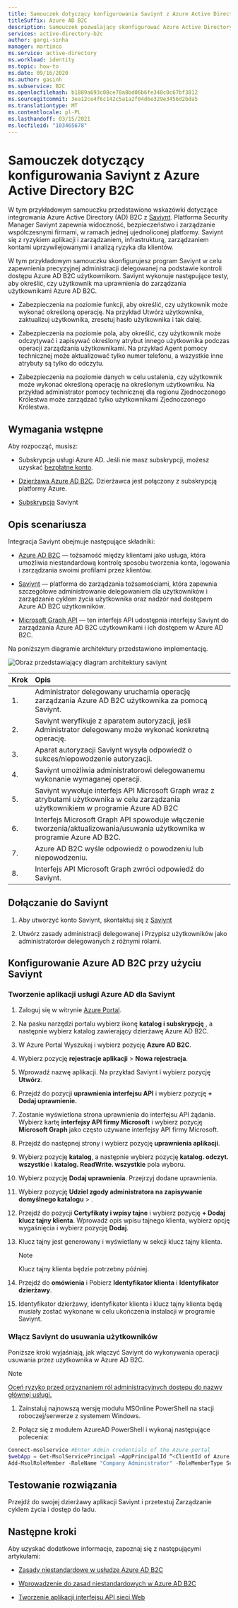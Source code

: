 ```yaml
---
title: Samouczek dotyczący konfigurowania Saviynt z Azure Active Directory B2C
titleSuffix: Azure AD B2C
description: Samouczek pozwalający skonfigurować Azure Active Directory B2C z integracją między aplikacjami, aby usprawnić modernizację i wspierać lepsze zabezpieczenia, nadzór i zgodność. 
services: active-directory-b2c
author: gargi-sinha
manager: martinco
ms.service: active-directory
ms.workload: identity
ms.topic: how-to
ms.date: 09/16/2020
ms.author: gasinh
ms.subservice: B2C
ms.openlocfilehash: b1889a693c08ce78a8bd06b6fe348c0c67bf3812
ms.sourcegitcommit: 3ea12ce4f6c142c5a1a2f04d6e329e3456d2bda5
ms.translationtype: MT
ms.contentlocale: pl-PL
ms.lasthandoff: 03/15/2021
ms.locfileid: "103465678"
---
```

# <a name="tutorial-for-configuring-saviynt-with-azure-active-directory-b2c"></a>Samouczek dotyczący konfigurowania Saviynt z Azure Active Directory B2C

W tym przykładowym samouczku przedstawiono wskazówki dotyczące integrowania Azure Active Directory (AD) B2C z [Saviynt](https://saviynt.com/integrations/azure-ad/for-b2c/). Platforma Security Manager Saviynt zapewnia widoczność, bezpieczeństwo i zarządzanie współczesnymi firmami, w ramach jednej ujednoliconej platformy. Saviynt się z ryzykiem aplikacji i zarządzaniem, infrastrukturą, zarządzaniem kontami uprzywilejowanymi i analizą ryzyka dla klientów.

W tym przykładowym samouczku skonfigurujesz program Saviynt w celu zapewnienia precyzyjnej administracji delegowanej na podstawie kontroli dostępu Azure AD B2C użytkownikom. Saviynt wykonuje następujące testy, aby określić, czy użytkownik ma uprawnienia do zarządzania użytkownikami Azure AD B2C.

- Zabezpieczenia na poziomie funkcji, aby określić, czy użytkownik może wykonać określoną operację. Na przykład Utwórz użytkownika, zaktualizuj użytkownika, zresetuj hasło użytkownika i tak dalej.

- Zabezpieczenia na poziomie pola, aby określić, czy użytkownik może odczytywać i zapisywać określony atrybut innego użytkownika podczas operacji zarządzania użytkownikami. Na przykład Agent pomocy technicznej może aktualizować tylko numer telefonu, a wszystkie inne atrybuty są tylko do odczytu.

- Zabezpieczenia na poziomie danych w celu ustalenia, czy użytkownik może wykonać określoną operację na określonym użytkowniku. Na przykład administrator pomocy technicznej dla regionu Zjednoczonego Królestwa może zarządzać tylko użytkownikami Zjednoczonego Królestwa.

## <a name="prerequisites"></a>Wymagania wstępne

Aby rozpocząć, musisz:

- Subskrypcja usługi Azure AD. Jeśli nie masz subskrypcji, możesz uzyskać [bezpłatne konto](https://azure.microsoft.com/free/).

- [Dzierżawa Azure AD B2C](./tutorial-create-tenant.md). Dzierżawca jest połączony z subskrypcją platformy Azure.

- [Subskrypcja](https://saviynt.com/contact-us/) Saviynt

## <a name="scenario-description"></a>Opis scenariusza

Integracja Saviynt obejmuje następujące składniki:

- [Azure AD B2C](https://azure.microsoft.com/services/active-directory/external-identities/b2c/) — tożsamość między klientami jako usługa, która umożliwia niestandardową kontrolę sposobu tworzenia konta, logowania i zarządzania swoimi profilami przez klientów.

- [Saviynt](https://saviynt.com/integrations/azure-ad/for-b2c/) — platforma do zarządzania tożsamościami, która zapewnia szczegółowe administrowanie delegowaniem dla użytkowników i zarządzanie cyklem życia użytkownika oraz nadzór nad dostępem Azure AD B2C użytkowników.  

- [Microsoft Graph API](/graph/use-the-api) — ten interfejs API udostępnia interfejsy Saviynt do zarządzania Azure AD B2C użytkownikami i ich dostępem w Azure AD B2C.

Na poniższym diagramie architektury przedstawiono implementację.

![Obraz przedstawiający diagram architektury saviynt](./media/partner-saviynt/saviynt-architecture-diagram.png)

|Krok | Opis |
|:-----| :-----------|
| 1. | Administrator delegowany uruchamia operację zarządzania Azure AD B2C użytkownika za pomocą Saviynt.
| 2. | Saviynt weryfikuje z aparatem autoryzacji, jeśli Administrator delegowany może wykonać konkretną operację.
| 3. | Aparat autoryzacji Saviynt wysyła odpowiedź o sukces/niepowodzenie autoryzacji.
| 4. | Saviynt umożliwia administratorowi delegowanemu wykonanie wymaganej operacji.
| 5. | Saviynt wywołuje interfejs API Microsoft Graph wraz z atrybutami użytkownika w celu zarządzania użytkownikiem w programie Azure AD B2C
| 6. | Interfejs Microsoft Graph API spowoduje włączenie tworzenia/aktualizowania/usuwania użytkownika w programie Azure AD B2C.
| 7. | Azure AD B2C wyśle odpowiedź o powodzeniu lub niepowodzeniu.
| 8. | Interfejs API Microsoft Graph zwróci odpowiedź do Saviynt.

## <a name="onboard-with-saviynt"></a>Dołączanie do Saviynt

1. Aby utworzyć konto Saviynt, skontaktuj się z [Saviynt](https://saviynt.com/contact-us/)

2. Utwórz zasady administracji delegowanej i Przypisz użytkowników jako administratorów delegowanych z różnymi rolami.

## <a name="configure-azure-ad-b2c-with-saviynt"></a>Konfigurowanie Azure AD B2C przy użyciu Saviynt

### <a name="create-an-azure-ad-application-for-saviynt"></a>Tworzenie aplikacji usługi Azure AD dla Saviynt

1. Zaloguj się w witrynie [Azure Portal](https://portal.azure.com/#home).

2. Na pasku narzędzi portalu wybierz ikonę **katalog i subskrypcję** , a następnie wybierz katalog zawierający dzierżawę Azure AD B2C.

3. W Azure Portal Wyszukaj i wybierz pozycję **Azure AD B2C**.

4. Wybierz pozycję **rejestracje aplikacji**  >  **Nowa rejestracja**.

5. Wprowadź nazwę aplikacji. Na przykład Saviynt i wybierz pozycję **Utwórz**.

6. Przejdź do pozycji **uprawnienia interfejsu API** i wybierz pozycję **+ Dodaj uprawnienie.**

7. Zostanie wyświetlona strona uprawnienia do interfejsu API żądania. Wybierz kartę **interfejsy API firmy Microsoft** i wybierz pozycję **Microsoft Graph** jako często używane interfejsy API firmy Microsoft.

8. Przejdź do następnej strony i wybierz pozycję **uprawnienia aplikacji**.

9. Wybierz pozycję **katalog**, a następnie wybierz pozycję **katalog. odczyt. wszystkie** i **katalog. ReadWrite. wszystkie** pola wyboru.

10. Wybierz pozycję **Dodaj uprawnienia**. Przejrzyj dodane uprawnienia.

11. Wybierz pozycję **Udziel zgody administratora na zapisywanie domyślnego katalogu**  >  .

12. Przejdź do pozycji **Certyfikaty i wpisy tajne** i wybierz pozycję **+ Dodaj klucz tajny klienta**. Wprowadź opis wpisu tajnego klienta, wybierz opcję wygaśnięcia i wybierz pozycję **Dodaj**.

13. Klucz tajny jest generowany i wyświetlany w sekcji klucz tajny klienta.

    >[!NOTE]
    > Klucz tajny klienta będzie potrzebny później.

14. Przejdź do **omówienia** i Pobierz **Identyfikator klienta** i **Identyfikator dzierżawy**.

15. Identyfikator dzierżawy, identyfikator klienta i klucz tajny klienta będą musiały zostać wykonane w celu ukończenia instalacji w programie Saviynt.

### <a name="enable-saviynt-to-delete-users"></a>Włącz Saviynt do usuwania użytkowników

Poniższe kroki wyjaśniają, jak włączyć Saviynt do wykonywania operacji usuwania przez użytkownika w Azure AD B2C.

>[!NOTE]
>[Oceń ryzyko przed przyznaniem ról administracyjnych dostępu do nazwy głównej usługi.](../active-directory/develop/app-objects-and-service-principals.md)

1. Zainstaluj najnowszą wersję modułu MSOnline PowerShell na stacji roboczej/serwerze z systemem Windows.

2. Połącz się z modułem AzureAD PowerShell i wykonaj następujące polecenia:

```powershell
Connect-msolservice #Enter Admin credentials of the Azure portal
$webApp = Get-MsolServicePrincipal –AppPrincipalId “<ClientId of Azure AD Application>”
Add-MsolRoleMember -RoleName "Company Administrator" -RoleMemberType ServicePrincipal -RoleMemberObjectId $webApp.ObjectId
```

## <a name="test-the-solution"></a>Testowanie rozwiązania

Przejdź do swojej dzierżawy aplikacji Saviynt i przetestuj Zarządzanie cyklem życia i dostęp do ładu.

## <a name="next-steps"></a>Następne kroki

Aby uzyskać dodatkowe informacje, zapoznaj się z następującymi artykułami:

- [Zasady niestandardowe w usłudze Azure AD B2C](./custom-policy-overview.md)

- [Wprowadzenie do zasad niestandardowych w Azure AD B2C](./custom-policy-get-started.md?tabs=applications)

- [Tworzenie aplikacji interfejsu API sieci Web](./add-web-api-application.md)